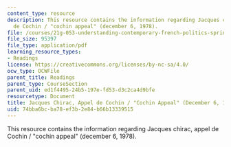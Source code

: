 ```yaml
---
content_type: resource
description: This resource contains the information regarding Jacques chirac, appel
  de Cochin / "cochin appeal" (december 6, 1978).
file: /courses/21g-053-understanding-contemporary-french-politics-spring-2014/74bba6bcba78ef3b2e84b66b13339515_MIT21G_053S14_Jacques.pdf
file_size: 95397
file_type: application/pdf
learning_resource_types:
- Readings
license: https://creativecommons.org/licenses/by-nc-sa/4.0/
ocw_type: OCWFile
parent_title: Readings
parent_type: CourseSection
parent_uid: ed1f4495-24b5-197e-fd53-d3c2ca4d9bfe
resourcetype: Document
title: Jacques Chirac, Appel de Cochin / "Cochin Appeal" (December 6, 1978)
uid: 74bba6bc-ba78-ef3b-2e84-b66b13339515
---
```

This resource contains the information regarding Jacques chirac, appel de Cochin / "cochin appeal" (december 6, 1978).